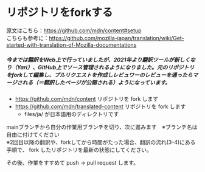 # リポジトリをforkする

原文はこちら：https://github.com/mdn/content#setup  
こちらも参考に：https://github.com/mozilla-japan/translation/wiki/Get-started-with-translation-of-Mozilla-documentations

##### 今までは翻訳をWeb上で行っていましたが、2021年より翻訳ツールが新しくなり（Yari）、GitHub上でソース管理されるようになりました。元のリポジトリをforkして編集し、プルリクエストを作成しレビュワーのレビューを通ったらマージされる（＝翻訳したページが公開される）ようになっています。
- https://github.com/mdn/content リポジトリを fork します
- https://github.com/mdn/translated-content リポジトリを fork します
  - files/ja/ が日本語用のディレクトリです

mainブランチから自分の作業用ブランチを切り、次に進みます　※ブランチ名は自由に付けてください  
※2回目以降の翻訳や、forkしてから時間がたった場合、翻訳の流れ(3-4)にある手順で、 fork したリポジトリを最新の状態にしてください。

その後、作業をすすめて push -> pull request します。
